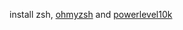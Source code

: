 install zsh, [ohmyzsh](https://github.com/robbyrussell/oh-my-zsh/) and [powerlevel10k](https://github.com/romkatv/powerlevel10k)
